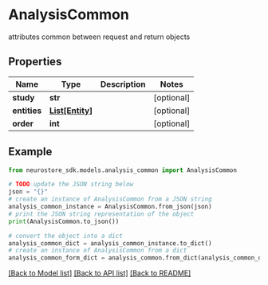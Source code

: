 # AnalysisCommon

attributes common between request and return objects

## Properties

Name | Type | Description | Notes
------------ | ------------- | ------------- | -------------
**study** | **str** |  | [optional] 
**entities** | [**List[Entity]**](Entity.md) |  | [optional] 
**order** | **int** |  | [optional] 

## Example

```python
from neurostore_sdk.models.analysis_common import AnalysisCommon

# TODO update the JSON string below
json = "{}"
# create an instance of AnalysisCommon from a JSON string
analysis_common_instance = AnalysisCommon.from_json(json)
# print the JSON string representation of the object
print(AnalysisCommon.to_json())

# convert the object into a dict
analysis_common_dict = analysis_common_instance.to_dict()
# create an instance of AnalysisCommon from a dict
analysis_common_form_dict = analysis_common.from_dict(analysis_common_dict)
```
[[Back to Model list]](../README.md#documentation-for-models) [[Back to API list]](../README.md#documentation-for-api-endpoints) [[Back to README]](../README.md)


